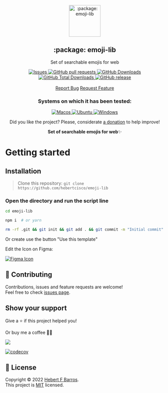 <p align="center">
 <img width="100px" src="https://raw.githubusercontent.com/hebertcisco/emoji-lib/main/.github/images/favicon512x512-emoji-lib.png" align="center" alt=":package: emoji-lib" />
 <h2 align="center">:package: emoji-lib</h2>
 <p align="center">Set of searchable emojis for web</p>
  <p align="center">
    <a href="https://github.com/hebertcisco/emoji-lib/issues">
      <img alt="Issues" src="https://img.shields.io/github/issues/hebertcisco/emoji-lib?style=flat&color=336791" />
    </a>
    <a href="https://github.com/hebertcisco/emoji-lib/pulls">
      <img alt="GitHub pull requests" src="https://img.shields.io/github/issues-pr/hebertcisco/emoji-lib?style=flat&color=336791" />
    </a>
     <a href="https://github.com/hebertcisco/emoji-lib">
      <img alt="GitHub Downloads" src="https://img.shields.io/npm/dw/emoji-lib?style=flat&color=336791" />
    </a>
    <a href="https://github.com/hebertcisco/emoji-lib">
      <img alt="GitHub Total Downloads" src="https://img.shields.io/npm/dt/emoji-lib?color=336791&label=Total%20downloads" />
    </a>
 <a href="https://github.com/hebertcisco/emoji-lib">
      <img alt="GitHub release" src="https://img.shields.io/github/release/hebertcisco/emoji-lib.svg?style=flat&color=336791" />
    </a>
    <br />
    <br />
  <a href="https://github.com/hebertcisco/emoji-lib/issues/new/choose">Report Bug</a>
  <a href="https://github.com/hebertcisco/emoji-lib/issues/new/choose">Request Feature</a>
  </p>
 <h3 align="center">Systems on which it has been tested:</h3>
 <p align="center">
   <a href="https://www.apple.com/br/macos/">
      <img alt="Macos" src="https://img.shields.io/badge/mac%20os-000000?style=for-the-badge&logo=apple&logoColor=white&style=flat" />
    </a>
    <a href="https://ubuntu.com/download">
      <img alt="Ubuntu" src="https://img.shields.io/badge/Ubuntu-E95420?style=for-the-badge&logo=ubuntu&logoColor=white&style=flat" />
    </a>
    <a href="https://www.microsoft.com/pt-br/windows/">
      <img alt="Windows" src="https://img.shields.io/badge/Windows-0078D6?style=for-the-badge&logo=windows&logoColor=white&style=flat" />
    </a>
  </p>
<p align="center">Did you like the project? Please, considerate <a href="https://www.buymeacoffee.com/hebertcisco">a donation</a> to help improve!</p>

<p align="center"><strong>Set of searchable emojis for web</strong>✨</p>

# Getting started

## Installation

> Clone this repository: `git clone https://github.com/hebertcisco/emoji-lib`

### Open the directory and run the script line

```bash
cd emoji-lib 
```

```bash
npm i  # or yarn
```

```bash
rm -rf .git && git init && git add . && git commit -m "Initial commit" #Optional
```

Or create use the button "Use this template"

Edit the Icon on Figma:

<a href="https://www.figma.com/file/vpevGX3j9tmtW8OyLQ9eUm/emoji-lib-icon?node-id=0%3A1">
   <img alt="Figma Icon" src="https://raw.githubusercontent.com/hebertcisco/emoji-lib/main/.github/images/figma-badge.png"/>
</a>

## 🤝 Contributing

Contributions, issues and feature requests are welcome!<br />Feel free to check [issues page](issues).

## Show your support

Give a ⭐️ if this project helped you!

Or buy me a coffee 🙌🏾

<a href="https://www.buymeacoffee.com/hebertcisco">
    <img src="https://img.buymeacoffee.com/button-api/?text=Buy me a coffee&emoji=&slug=hebertcisco&button_colour=FFDD00&font_colour=000000&font_family=Inter&outline_colour=000000&coffee_colour=ffffff" />
</a>

[![codecov](https://codecov.io/gh/hebertcisco/emoji-lib/branch/main/graph/badge.svg?token=Q9fr548J0D)](https://codecov.io/gh/hebertcisco/emoji-lib)

## 📝 License

Copyright © 2022 [Hebert F Barros](https://github.com/hebertcisco).<br />
This project is [MIT](LICENSE) licensed.
